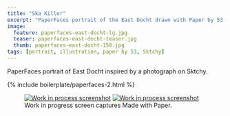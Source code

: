 ```yaml
---
title: "Ska Killer"
excerpt: "PaperFaces portrait of the East Docht drawn with Paper by 53 on an iPad."
image: 
  feature: paperfaces-east-docht-lg.jpg
  teaser: paperfaces-east-docht-teaser.jpg
  thumb: paperfaces-east-docht-150.jpg
tags: [portrait, illustration, paper by 53, Sktchy]
---
```


PaperFaces portrait of East Docht inspired by a photograph on Sktchy.

{% include boilerplate/paperfaces-2.html %}

<figure class="third">
  <a href="{{ site.url }}/images/paperfaces-east-docht-process-1-lg.jpg"><img src="{{ site.url }}/images/paperfaces-east-docht-process-1-600.jpg" alt="Work in process screenshot"></a>
  <a href="{{ site.url }}/images/paperfaces-east-docht-process-2-lg.jpg"><img src="{{ site.url }}/images/paperfaces-east-docht-process-2-600.jpg" alt="Work in process screenshot"></a>
  <figcaption>Work in progress screen captures Made with Paper.</figcaption>
</figure>
